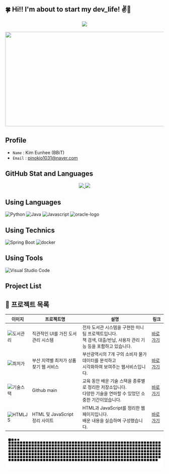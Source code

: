 ## 🍀 Hi!! I'm about to start my dev_life! ✌️🐹

<!--
**BBiT808/BBiT808** is a ✨ _special_ ✨ repository because its `README.md` (this file) appears on your GitHub profile.

Here are some ideas to get you started:

- 🔭 I’m currently working on ...
- 🌱 I’m currently learning ...
- 👯 I’m looking to collaborate on ...
- 🤔 I’m looking for help with ...
- 💬 Ask me about ...
- 📫 How to reach me: ...
- 😄 Pronouns: ...
- ⚡ Fun fact: ...
-->



<p align='center'>
  <a href="https://github.com/BBiT808">
    <img src="https://capsule-render.vercel.app/api?type=waving&height=250&color=gradient&text=BBiT's%20Repository&section=header&desc=Hello%20!&descAlignY=76&fontColor=e2f792"/>
  </a>
</p>

<a href="https://www.gitanimals.org/en_US?utm_medium=image&utm_source=BBiT808&utm_content=farm">
<img
  src="https://render.gitanimals.org/farms/BBiT808"
  width="600"
  height="300"
/>
</a>

## Profile
- `Name` : Kim Eunhee (BBiT)
- `Email` : pinokio1031@naver.com
 
## GitHub Stat and Languages
<!-- username은 본인걸로 -->
<p align='center'>
  <a href="https://github.com/BBiT808">
    <img src="https://github-readme-stats.vercel.app/api?username=BBiT808&theme=merko&show_icons=true"/>
    <img src="https://github-readme-stats.vercel.app/api/top-langs/?username=BBiT808&theme=merko&layout=compact"/>
  </a>
</p>

## Using Languages
<p align='left'>
    <img height="40" src="https://img.icons8.com/?size=100&id=l75OEUJkPAk4&format=png&color=000000" title="Python">
    <img height="40" src="https://img.icons8.com/?size=100&id=Pd2x9GWu9ovX&format=png&color=000000" title="Java">
    <img height="40" src="https://img.icons8.com/?size=100&id=108784&format=png&color=000000" title="Javascript">
    <img width="40" height="40" src="https://img.icons8.com/nolan/64/oracle-logo.png" alt="oracle-logo" title="Oracle">
</p>

## Using Technics
<p align='left'>
  <img height="40" src="https://img.icons8.com/?size=100&id=90519&format=png&color=000000" title="Spring Boot">  
  <img width="40" height="40" src="https://img.icons8.com/fluency/48/docker.png" alt="docker" title="Docker">
  <!-- 
  <img height="40" src="https://img.icons8.com/?size=100&id=O6SWwpPIM0GB&format=png&color=000000" title="PyTorch">  
  -->
</p>

## Using Tools
<p align='left'>
  <img height="40" src="https://img.icons8.com/?size=100&id=9OGIyU8hrxW5&format=png&color=000000" title="Visual Studio Code">
</p>

<!--
## 기술명세
| 기술분류 | 설명 |
|:---:|:---:|
|VSCode | VisualStudio Code 툴 사용법 습득|
|Python | 빅데이터분석, 머신러닝, OpenCV|
-->

## Project List
## 📁 프로젝트 목록

 | 이미지 | 프로젝트명 | 설명 | 링크 |
|------------|------|------|--------|
| ![도서관리](/workspaces/dockerfile_data/dev_nodejs_react/VITE_react/portfolio/public/images/book.png) | 직관적인 UI를 가진 도서 관리 시스템 | 전자 도서관 시스템을 구현한 미니 팀 프로젝트입니다.<br/>책 검색, 대출/반납, 사용자 관리 기능 등을 포함하고 있습니다. | [바로가기](https://github.com/jszxro/PK_miniproject_3) |
| ![최저가](/workspaces/dockerfile_data/dev_nodejs_react/VITE_react/portfolio/public/images/web.png) | 부산 지역별 최저가 상품 찾기 웹 서비스 | 부산광역시의 7개 구의 소비자 물가 데이터를 분석하고<br/>시각화하여 보여주는 웹서비스입니다. | [바로가기](https://github.com/BSEom/teamP_t1/tree/main) |
![기술스택](/workspaces/dockerfile_data/dev_nodejs_react/VITE_react/portfolio/public/images/github.png) | Github main | 교육 동안 배운 기술 스택을 종류별로 정리한 저장소입니다.<br/>다양한 기술을 연마할 수 있었던 소중한 기간이었습니다. | [바로가기](https://github.com/jszxro) |
![HTMLJS](/workspaces/dockerfile_data/dev_nodejs_react/VITE_react/portfolio/public/images/html.png) | HTML 및 JavaScript 정리 사이트 | HTML과 JavaScript를 정리한 웹페이지입니다.<br/>배운 내용을 실습하며 구성했습니다. | [바로가기](https://bbit808.github.io/html/) |


<img src="https://raw.githubusercontent.com/Platane/snk/output/github-contribution-grid-snake.svg" />

